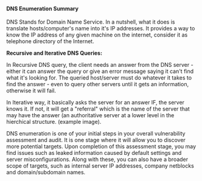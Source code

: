 #### DNS Enumeration Summary

DNS Stands for Domain Name Service. In a nutshell, what it does is translate hosts/computer's name into it's IP addresses. It provides a way to know the IP address of any given machine on the internet, consider it as telephone directory of the Internet.

**Recursive and Iterative DNS Queries:**

In Recursive DNS query, the client needs an answer from the DNS server - either it can answer the query or give an error  message saying it can't find what it's looking for. The queried host/server must do whatever it takes to find the answer - even to query other servers until it gets an information, otherwise it will fail.

In Iterative way, it basically asks the server for an answer IF, the server knows it. If not, it will get a "referral" which is the name of the server that may  have the answer (an authoritative server at a lower level in the hierchical structure. (example image).

DNS enumeration is one of your initial steps in your overall vulnerability assessment and audit. It is one stage where it will allow you to discover more potential targets. Upon completion of this assessment stage, you may find issues such as leaked information caused by default settings and server misconfigurations. Along with these, you can also have a broader scope of targets, such as internal server IP addresses, company netblocks and domain/subdomain names. 





